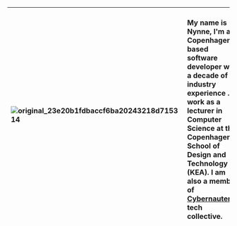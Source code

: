 
| ![original_23e20b1fdbaccf6ba20243218d715314](https://github.com/user-attachments/assets/a29c418e-b128-4687-9246-6dac07a77e9e) | <br>My name is Nynne, I'm a Copenhagen based software developer with a decade of industry experience . I work as a lecturer in Computer Science at the Copenhagen School of Design and Technology (KEA). I am also a member of [Cybernauterne](https://cybernauterne.dk/) tech collective. |
| :--------------------------------------------------------------------------------------- | :------------------------------------------------------------------------------------------ |


